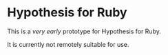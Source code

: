 # Hypothesis for Ruby

This is a *very early* prototype for Hypothesis for Ruby.

It is currently not remotely suitable for use.
